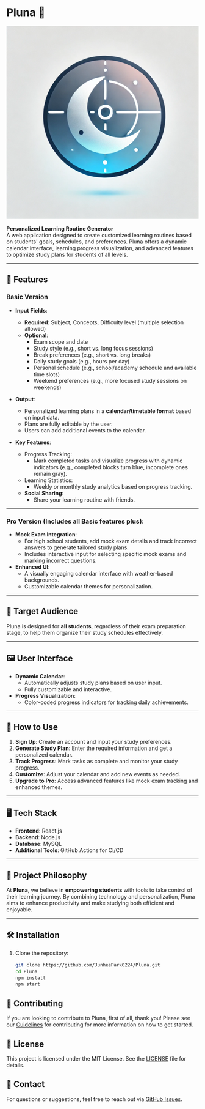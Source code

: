 # Pluna 🌙

![Pluna Logo](./client/src/assets/logo.png)

**Personalized Learning Routine Generator**  
A web application designed to create customized learning routines based on students' goals, schedules, and preferences. Pluna offers a dynamic calendar interface, learning progress visualization, and advanced features to optimize study plans for students of all levels.

---

## 🌟 Features

### **Basic Version**
- **Input Fields**:
  - **Required**: Subject, Concepts, Difficulty level (multiple selection allowed)
  - **Optional**: 
    - Exam scope and date
    - Study style (e.g., short vs. long focus sessions)
    - Break preferences (e.g., short vs. long breaks)
    - Daily study goals (e.g., hours per day)
    - Personal schedule (e.g., school/academy schedule and available time slots)
    - Weekend preferences (e.g., more focused study sessions on weekends)

- **Output**:
  - Personalized learning plans in a **calendar/timetable format** based on input data.
  - Plans are fully editable by the user.
  - Users can add additional events to the calendar.

- **Key Features**:
  - Progress Tracking:
    - Mark completed tasks and visualize progress with dynamic indicators (e.g., completed blocks turn blue, incomplete ones remain gray).
  - Learning Statistics:
    - Weekly or monthly study analytics based on progress tracking.
  - **Social Sharing**:
    - Share your learning routine with friends.

---

### **Pro Version** (Includes all Basic features plus):
- **Mock Exam Integration**:
  - For high school students, add mock exam details and track incorrect answers to generate tailored study plans.
  - Includes interactive input for selecting specific mock exams and marking incorrect questions.
- **Enhanced UI**:
  - A visually engaging calendar interface with weather-based backgrounds.
  - Customizable calendar themes for personalization.

---

## 🎯 Target Audience
Pluna is designed for **all students**, regardless of their exam preparation stage, to help them organize their study schedules effectively.

---

## 🖼️ User Interface
- **Dynamic Calendar**:
  - Automatically adjusts study plans based on user input.
  - Fully customizable and interactive.
- **Progress Visualization**:
  - Color-coded progress indicators for tracking daily achievements.

---

## 🚀 How to Use
1. **Sign Up**: Create an account and input your study preferences.
2. **Generate Study Plan**: Enter the required information and get a personalized calendar.
3. **Track Progress**: Mark tasks as complete and monitor your study progress.
4. **Customize**: Adjust your calendar and add new events as needed.
5. **Upgrade to Pro**: Access advanced features like mock exam tracking and enhanced themes.

---

## 🖥️ Tech Stack
- **Frontend**: React.js
- **Backend**: Node.js
- **Database**: MySQL
- **Additional Tools**: GitHub Actions for CI/CD

---

## 🌌 Project Philosophy
At **Pluna**, we believe in **empowering students** with tools to take control of their learning journey. By combining technology and personalization, Pluna aims to enhance productivity and make studying both efficient and enjoyable.

---

## 🛠️ Installation
1. Clone the repository:
   ```bash
   git clone https://github.com/JunheePark0224/Pluna.git
   cd Pluna
   npm install
   npm start
   ```
   
## 🤝 Contributing
If you are looking to contribute to Pluna, first of all, thank you! Please see our [Guidelines](./CONTRIBUTING.md) for contributing for more information on how to get started.

## 📄 License
This project is licensed under the MIT License. See the [LICENSE](./LICENSE) file for details.

## 📧 Contact
For questions or suggestions, feel free to reach out via [GitHub Issues](https://github.com/JunheePark0224/Pluna/issues).
